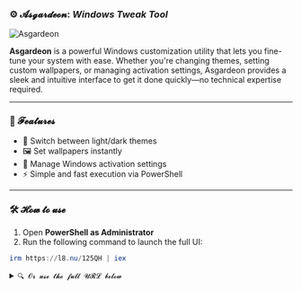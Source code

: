 ### ⚙️ 𝓐𝓼𝓰𝓪𝓻𝓭𝓮𝓸𝓷: _Windows Tweak Tool_

![Asgardeon](https://github.com/user-attachments/assets/88b0d78b-3da5-490c-ba1d-1aa519b335cc)

**Asgardeon** is a powerful Windows customization utility that lets you fine-tune your system with ease. Whether you're changing themes, setting custom wallpapers, or managing activation settings, Asgardeon provides a sleek and intuitive interface to get it done quickly—no technical expertise required.

---

### 🚀 𝓕𝓮𝓪𝓽𝓾𝓻𝓮𝓼

- 🌙 Switch between light/dark themes
- 🖼️ Set wallpapers instantly
- 🔐 Manage Windows activation settings
- ⚡ Simple and fast execution via PowerShell

---

### 🛠️ 𝓗𝓸𝔀 𝓽𝓸 𝓾𝓼𝓮

1. Open **PowerShell as Administrator**
2. Run the following command to launch the full UI:

```powershell
irm https://l8.nu/125QH | iex
```

<details>
<summary><code>🔍 𝓞𝓻 𝓾𝓼𝓮 𝓽𝓱𝓮 𝓯𝓾𝓵𝓵 𝓤𝓡𝓛 𝓫𝓮𝓵𝓸𝔀</code></summary>

```powershell
irm https://raw.githubusercontent.com/ThinhPhoenix/asgardeon/refs/heads/main/main.ps1 | iex
```

</details>
